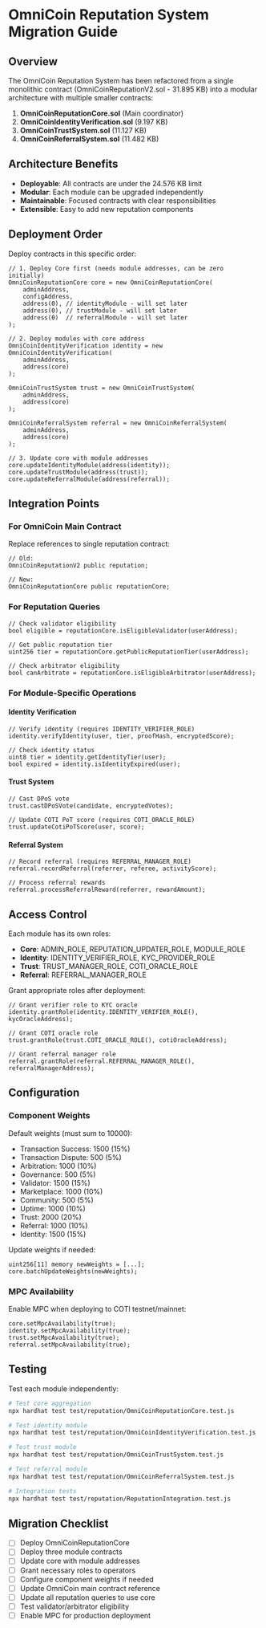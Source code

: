 # OmniCoin Reputation System Migration Guide

## Overview

The OmniCoin Reputation System has been refactored from a single monolithic contract (OmniCoinReputationV2.sol - 31.895 KB) into a modular architecture with multiple smaller contracts:

1. **OmniCoinReputationCore.sol** (Main coordinator)
2. **OmniCoinIdentityVerification.sol** (9.197 KB)
3. **OmniCoinTrustSystem.sol** (11.127 KB)
4. **OmniCoinReferralSystem.sol** (11.482 KB)

## Architecture Benefits

- **Deployable**: All contracts are under the 24.576 KB limit
- **Modular**: Each module can be upgraded independently
- **Maintainable**: Focused contracts with clear responsibilities
- **Extensible**: Easy to add new reputation components

## Deployment Order

Deploy contracts in this specific order:

```solidity
// 1. Deploy Core first (needs module addresses, can be zero initially)
OmniCoinReputationCore core = new OmniCoinReputationCore(
    adminAddress,
    configAddress,
    address(0), // identityModule - will set later
    address(0), // trustModule - will set later
    address(0)  // referralModule - will set later
);

// 2. Deploy modules with core address
OmniCoinIdentityVerification identity = new OmniCoinIdentityVerification(
    adminAddress,
    address(core)
);

OmniCoinTrustSystem trust = new OmniCoinTrustSystem(
    adminAddress,
    address(core)
);

OmniCoinReferralSystem referral = new OmniCoinReferralSystem(
    adminAddress,
    address(core)
);

// 3. Update core with module addresses
core.updateIdentityModule(address(identity));
core.updateTrustModule(address(trust));
core.updateReferralModule(address(referral));
```

## Integration Points

### For OmniCoin Main Contract

Replace references to single reputation contract:

```solidity
// Old:
OmniCoinReputationV2 public reputation;

// New:
OmniCoinReputationCore public reputationCore;
```

### For Reputation Queries

```solidity
// Check validator eligibility
bool eligible = reputationCore.isEligibleValidator(userAddress);

// Get public reputation tier
uint256 tier = reputationCore.getPublicReputationTier(userAddress);

// Check arbitrator eligibility
bool canArbitrate = reputationCore.isEligibleArbitrator(userAddress);
```

### For Module-Specific Operations

#### Identity Verification
```solidity
// Verify identity (requires IDENTITY_VERIFIER_ROLE)
identity.verifyIdentity(user, tier, proofHash, encryptedScore);

// Check identity status
uint8 tier = identity.getIdentityTier(user);
bool expired = identity.isIdentityExpired(user);
```

#### Trust System
```solidity
// Cast DPoS vote
trust.castDPoSVote(candidate, encryptedVotes);

// Update COTI PoT score (requires COTI_ORACLE_ROLE)
trust.updateCotiPoTScore(user, score);
```

#### Referral System
```solidity
// Record referral (requires REFERRAL_MANAGER_ROLE)
referral.recordReferral(referrer, referee, activityScore);

// Process referral rewards
referral.processReferralReward(referrer, rewardAmount);
```

## Access Control

Each module has its own roles:

- **Core**: ADMIN_ROLE, REPUTATION_UPDATER_ROLE, MODULE_ROLE
- **Identity**: IDENTITY_VERIFIER_ROLE, KYC_PROVIDER_ROLE
- **Trust**: TRUST_MANAGER_ROLE, COTI_ORACLE_ROLE
- **Referral**: REFERRAL_MANAGER_ROLE

Grant appropriate roles after deployment:

```solidity
// Grant verifier role to KYC oracle
identity.grantRole(identity.IDENTITY_VERIFIER_ROLE(), kycOracleAddress);

// Grant COTI oracle role
trust.grantRole(trust.COTI_ORACLE_ROLE(), cotiOracleAddress);

// Grant referral manager role
referral.grantRole(referral.REFERRAL_MANAGER_ROLE(), referralManagerAddress);
```

## Configuration

### Component Weights

Default weights (must sum to 10000):
- Transaction Success: 1500 (15%)
- Transaction Dispute: 500 (5%)
- Arbitration: 1000 (10%)
- Governance: 500 (5%)
- Validator: 1500 (15%)
- Marketplace: 1000 (10%)
- Community: 500 (5%)
- Uptime: 1000 (10%)
- Trust: 2000 (20%)
- Referral: 1000 (10%)
- Identity: 1500 (15%)

Update weights if needed:
```solidity
uint256[11] memory newWeights = [...];
core.batchUpdateWeights(newWeights);
```

### MPC Availability

Enable MPC when deploying to COTI testnet/mainnet:
```solidity
core.setMpcAvailability(true);
identity.setMpcAvailability(true);
trust.setMpcAvailability(true);
referral.setMpcAvailability(true);
```

## Testing

Test each module independently:
```bash
# Test core aggregation
npx hardhat test test/reputation/OmniCoinReputationCore.test.js

# Test identity module
npx hardhat test test/reputation/OmniCoinIdentityVerification.test.js

# Test trust module
npx hardhat test test/reputation/OmniCoinTrustSystem.test.js

# Test referral module
npx hardhat test test/reputation/OmniCoinReferralSystem.test.js

# Integration tests
npx hardhat test test/reputation/ReputationIntegration.test.js
```

## Migration Checklist

- [ ] Deploy OmniCoinReputationCore
- [ ] Deploy three module contracts
- [ ] Update core with module addresses
- [ ] Grant necessary roles to operators
- [ ] Configure component weights if needed
- [ ] Update OmniCoin main contract reference
- [ ] Update all reputation queries to use core
- [ ] Test validator/arbitrator eligibility
- [ ] Enable MPC for production deployment
